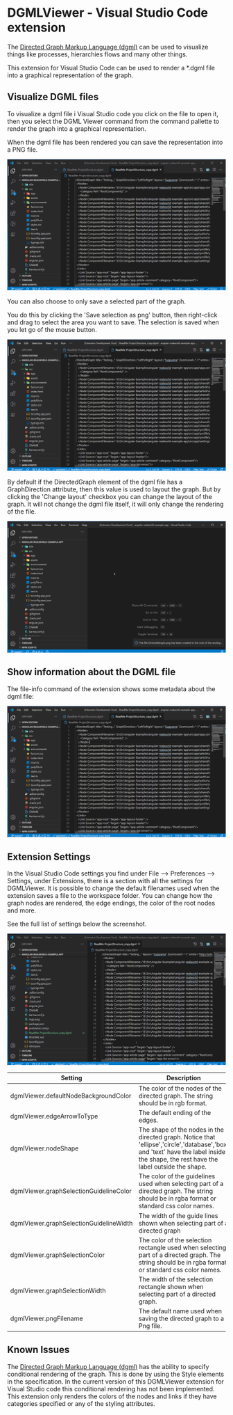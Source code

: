 # DGMLViewer - Visual Studio Code extension

The [Directed Graph Markup Language (dgml)](https://en.wikipedia.org/wiki/DGML) can be used to visualize things like processes, hierarchies flows and many other things.

This extension for Visual Studio Code can be used to render a *.dgml file into a graphical representation of the graph.

## Visualize DGML files

To visualize a dgml file i Visual Studio code you click on the file to open it, then you select the DGML Viewer command from the command pallette to render the graph into a graphical representation.

When the dgml file has been rendered you can save the representation into a PNG file.

![DGML file info](https://github.com/CoderAllan/vscode-dgmlviewer/raw/main/images/dgmlViewer_save.gif)

You can also choose to only save a selected part of the graph.

You do this by clicking the 'Save selection as png' button, then right-click and drag to select the area you want to save. The selection is saved when you let go of the mouse button.

![DGML file info](https://github.com/CoderAllan/vscode-dgmlviewer/raw/main/images/dgmlViewer_saveSelection.gif)

By default if the DirectedGraph element of the dgml file has a GraphDirection attribute, then this value is used to layout the graph. But by clicking the 'Change layout' checkbox you can change the layout of the graph. It will not change the dgml file itself, it will only change the rendering of the file.

![DGML file info](https://github.com/CoderAllan/vscode-dgmlviewer/raw/main/images/dgmlViewer_changeLayout.gif)

## Show information about the DGML file

The file-info command of the extension shows some metadata about the dgml file:

![DGML file info](https://github.com/CoderAllan/vscode-dgmlviewer/raw/main/images/dgmlViewer_fileinfo.gif)

## Extension Settings

In the Visual Studio Code settings you find under File --> Preferences --> Settings, under Extensions, there is a section with all the settings for DGMLViewer. It is possible to change the default filenames used when the extension saves a file to the workspace folder. You can change how the graph nodes are rendered, the edge endings, the color of the root nodes and more.

See the full list of settings below the screenshot.

![DGMLViewer settings](https://github.com/CoderAllan/vscode-dgmlviewer/raw/main/images/dgmlViewer_settings.gif)

| Setting | Description |
| --- | --- |
| dgmlViewer.defaultNodeBackgroundColor | The color of the nodes of the directed graph. The string should be in rgb format. |
| dgmlViewer.edgeArrowToType | The default ending of the edges. |
| dgmlViewer.nodeShape | The shape of the nodes in the directed graph. Notice that 'ellipse','circle','database','box' and 'text' have the label inside the shape, the rest have the label outside the shape. |
| dgmlViewer.graphSelectionGuidelineColor | The color of the guidelines used when selecting part of a directed graph. The string should be in rgba format or standard css color names. |
| dgmlViewer.graphSelectionGuidelineWidth | The width of the guide lines shown when selecting part of a directed graph |
| dgmlViewer.graphSelectionColor | The color of the selection rectangle used when selecting part of a directed graph. The string should be in rgba format or standard css color names. |
| dgmlViewer.graphSelectionWidth | The width of the selection rectangle shown when selecting part of a directed graph. |
| dgmlViewer.pngFilename | The default name used when saving the directed graph to a Png file. |

## Known Issues

The [Directed Graph Markup Language (dgml)](https://en.wikipedia.org/wiki/DGML) has the ability to specify conditional rendering of the graph. This is done by using the Style elements in the specification. In the current version of this DGMLViewer extension for Visual Studio code this conditional rendering has not been implemented. This extension only renders the colors of the nodes and links if they have categories specified or any of the styling attributes.
